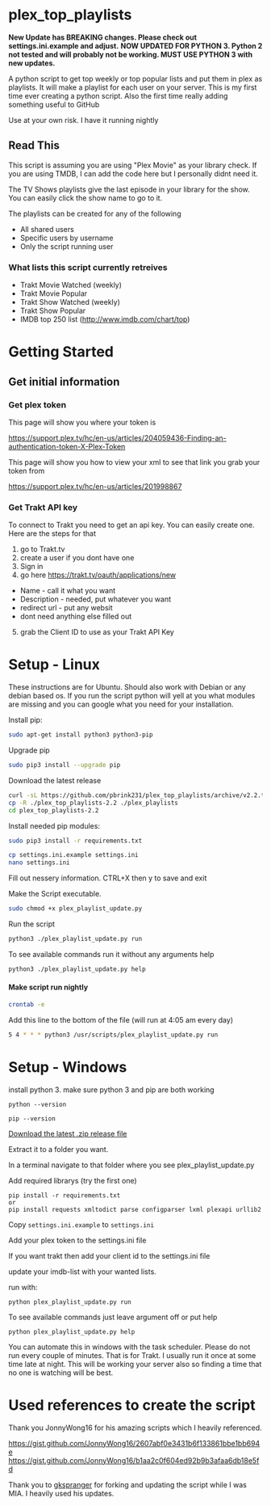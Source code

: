 # plex_top_playlists
**New Update has BREAKING changes.  Please check out settings.ini.example and adjust.**
**NOW UPDATED FOR PYTHON 3.  Python 2 not tested and will probably not be working.  MUST USE PYTHON 3 with new updates.**

A python script to get top weekly or top popular lists and put them in plex as playlists.  It will make a playlist for each user on your server.
This is my first time ever creating a python script.  Also the first time really adding something useful to GitHub

Use at your own risk.  I have it running nightly

## Read This

This script is assuming you are using "Plex Movie" as your library check.  If you are using TMDB, I can add the code here but I personally didnt need it.

The TV Shows playlists give the last episode in your library for the show.  You can easily click the show name to go to it.

The playlists can be created for any of the following
* All shared users
* Specific users by username
* Only the script running user

### What lists this script currently retreives

* Trakt Movie Watched (weekly)
* Trakt Movie Popular
* Trakt Show Watched (weekly)
* Trakt Show Popular
* IMDB top 250 list (http://www.imdb.com/chart/top)

# Getting Started

## Get initial information

### Get plex token

This page will show you where your token is

https://support.plex.tv/hc/en-us/articles/204059436-Finding-an-authentication-token-X-Plex-Token

This page will show you how to view your xml to see that link you grab your token from

https://support.plex.tv/hc/en-us/articles/201998867

### Get Trakt API key

To connect to Trakt you need to get an api key.  You can easily create one.  Here are the steps for that
1) go to Trakt.tv
2) create a user if you dont have one
3) Sign in
4) go here https://trakt.tv/oauth/applications/new
* Name - call it what you want
* Description - needed, put whatever you want
* redirect url - put any websit
* dont need anything else filled out
5) grab the Client ID to use as your Trakt API Key

# Setup - Linux

These instructions are for Ubuntu.  Should also work with Debian or any debian based os.
If you run the script python will yell at you what modules are missing and you can google what you need for your installation.

Install pip:

```bash
sudo apt-get install python3 python3-pip
```

Upgrade pip 

```bash
sudo pip3 install --upgrade pip
```

Download the latest release

```bash
curl -sL https://github.com/pbrink231/plex_top_playlists/archive/v2.2.tar.gz | tar xz
cp -R ./plex_top_playlists-2.2 ./plex_playlists
cd plex_top_playlists-2.2
```

Install needed pip modules:

```bash
sudo pip3 install -r requirements.txt
```

```bash
cp settings.ini.example settings.ini
nano settings.ini
```

Fill out nessery information.  CTRL+X then y to save and exit

Make the Script executable.  

```bash
sudo chmod +x plex_playlist_update.py
```

Run the script

```bash
python3 ./plex_playlist_update.py run
```

To see available commands run it without any arguments help
```bash
python3 ./plex_playlist_update.py help
```

#### Make script run nightly

```bash
crontab -e
```

Add this line to the bottom of the file (will run at 4:05 am every day)

```bash
5 4 * * * python3 /usr/scripts/plex_playlist_update.py run
```

# Setup - Windows

install python 3.  make sure python 3 and pip are both working

```
python --version
```

```
pip --version
```
[Download the latest .zip release file](https://github.com/pbrink231/plex_top_playlists/archive/v2.2.zip)

Extract it to a folder you want.

In a terminal navigate to that folder where you see plex_playlist_update.py

Add required librarys (try the first one)

```
pip install -r requirements.txt
or
pip install requests xmltodict parse configparser lxml plexapi urllib2
```

Copy `settings.ini.example` to `settings.ini`

Add your plex token to the settings.ini file

If you want trakt then add your client id to the settings.ini file

update your imdb-list with your wanted lists.

run with:
```
python plex_playlist_update.py run
```
To see available commands just leave argument off or put help
```
python plex_playlist_update.py help
```

You can automate this in windows with the task scheduler.  Please do not run every couple of minutes.  That is for Trakt.  I usually run it once at some time late at night.  This will be working your server also so finding a time that no one is watching will be best.

# Used references to create the script

Thank you JonnyWong16 for his amazing scripts which I heavily referenced.

https://gist.github.com/JonnyWong16/2607abf0e3431b6f133861bbe1bb694e
https://gist.github.com/JonnyWong16/b1aa2c0f604ed92b9b3afaa6db18e5fd

Thank you to [gkspranger](https://github.com/gkspranger/plex_top_playlists) for forking and updating the script while I was MIA.  I heavily used his updates.



